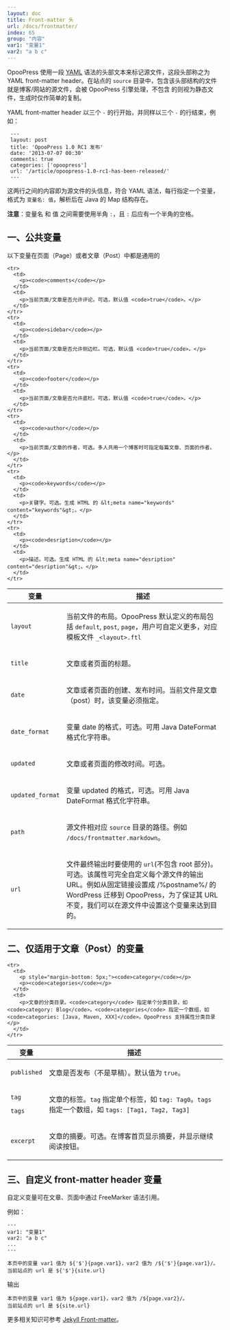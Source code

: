 ```yaml
---
layout: doc
title: Front-matter 头
url: /docs/frontmatter/
index: 65
group: "内容"
var1: "变量1"
var2: "a b c"
---
```


OpooPress 使用一段 [YAML](http://yaml.org/) 语法的头部文本来标记源文件，这段头部称之为 YAML front-matter header。在站点的 `source` 目录中，包含该头部结构的文件就是博客/网站的源文件，会被 OpooPress 引擎处理，不包含 的则视为静态文件，生成时仅作简单的复制。

YAML front-matter header 以三个 `-` 的行开始，并同样以三个 `-` 的行结束，例如：

```
 ---
 layout: post
 title: 'OpooPress 1.0 RC1 发布'
 date: '2013-07-07 00:30'
 comments: true
 categories: ['opoopress']
 url: '/article/opoopress-1.0-rc1-has-been-released/'
 ---
```

这两行之间的内容即为源文件的头信息，符合 YAML 语法，每行指定一个变量，格式为 `变量名: 值`，解析后在 Java 的 Map 结构存在。

**注意**：变量名 和 值 之间需要使用半角 `:`，且 `:` 后应有一个半角的空格。

## 一、公共变量

以下变量在页面（Page）或者文章（Post）中都是通用的

<table>
  <thead>
    <tr>
      <th>变量</th>
      <th>描述</th>
    </tr>
  </thead>
  <tbody>
    <tr>
      <td>
        <p><code>layout</code></p>
      </td>
      <td>
        <p>当前文件的布局。OpooPress 默认定义的布局包括 <code>default</code>, <code>post</code>, <code>page</code>，用户可自定义更多，对应模板文件 <code>_&lt;layout&gt;.ftl</code></p>
      </td>
    </tr>
    <tr>
      <td>
        <p><code>title</code></p>
      </td>
      <td>
        <p>文章或者页面的标题。</p>
      </td>
    </tr>
    <tr>
      <td>
        <p><code>date</code></p>
      </td>
      <td>
        <p>文章或者页面的创建、发布时间。当前文件是文章（post）时，该变量必须指定。</p>
      </td>
    </tr>
     <tr>
      <td>
        <p><code>date_format</code></p>
      </td>
      <td>
        <p>变量 date 的格式，可选。可用 Java DateFormat 格式化字符串。</p>
      </td>
    </tr>
    <tr>
      <td>
        <p><code>updated</code></p>
      </td>
      <td>
        <p>文章或者页面的修改时间。可选。</p>
      </td>
    </tr>
     <tr>
      <td>
        <p><code>updated_format</code></p>
      </td>
      <td>
        <p>变量 updated 的格式，可选。可用 Java DateFormat 格式化字符串。</p>
      </td>
    </tr>
   <tr>
      <td>
        <p><code>path</code></p>
      </td>
      <td>
        <p>源文件相对应 <code>source</code> 目录的路径。例如 <code>/docs/frontmatter.markdown</code>。</p>
      </td>
    </tr>
   <tr>
      <td>
        <p><code>url</code></p>
      </td>
      <td>
        <p>文件最终输出时要使用的 <code>url</code>(不包含 root 部分)。可选。该属性可完全自定义每个源文件的输出 URL。例如从固定链接设置成 /%postname%/ 的 WordPress 迁移到 OpooPress，为了保证其 URL 不变，我们可以在源文件中设置这个变量来达到目的。</p>
      </td>
    </tr>

    <tr>
      <td>
        <p><code>comments</code></p>
      </td>
      <td>
        <p>当前页面/文章是否允许评论。可选，默认值 <code>true</code>。</p>
      </td>
    </tr>
    <tr>
      <td>
        <p><code>sidebar</code></p>
      </td>
      <td>
        <p>当前页面/文章是否允许侧边栏。可选，默认值 <code>true</code>。</p>
      </td>
    </tr>
    <tr>
      <td>
        <p><code>footer</code></p>
      </td>
      <td>
        <p>当前页面/文章是否允许底栏。可选，默认值 <code>true</code>。</p>
      </td>
    </tr>
    <tr>
      <td>
        <p><code>author</code></p>
      </td>
      <td>
        <p>当前页面/文章的作者，可选。多人共用一个博客时可指定每篇文章、页面的作者。</p>
      </td>
    </tr>
    <tr>
      <td>
        <p><code>keywords</code></p>
      </td>
      <td>
        <p>关键字。可选。生成 HTML 的 &lt;meta name="keywords" content="keywords"&gt;。</p>
      </td>
    </tr>
    <tr>
      <td>
        <p><code>desription</code></p>
      </td>
      <td>
        <p>描述。可选。生成 HTML 的 &lt;meta name="desription" content="desription"&gt;。</p>
      </td>
    </tr>
  </tbody>
</table>


## 二、仅适用于文章（Post）的变量


<table>
  <thead>
    <tr>
      <th>变量</th>
      <th>描述</th>
    </tr>
  </thead>
  <tbody>
    <tr>
      <td>
        <p><code>published</code></p>
      </td>
      <td>
        <p>文章是否发布（不是草稿）。默认值为 <code>true</code>。</p>
      </td>
    </tr>

    <tr>
      <td>
        <p style="margin-bottom: 5px;"><code>category</code></p>
        <p><code>categories</code></p>
      </td>
      <td>
        <p>文章的分类目录。<code>category</code> 指定单个分类目录，如 <code>category: Blog</code>。<code>categories</code> 指定一个数组，如 <code>categories: [Java, Maven, XXX]</code>。OpooPress 支持属性分类目录</p>
      </td>
    </tr>
 <tr>
      <td>
        <p style="margin-bottom: 5px;"><code>tag</code></p>
        <p><code>tags</code></p>
      </td>
      <td>
        <p>文章的标签。<code>tag</code> 指定单个标签，如 <code>tag: Tag0</code>。<code>tags</code> 指定一个数组，如 <code>tags: [Tag1, Tag2, Tag3]</code></p>
      </td>
    </tr>
      <tr>
      <td>
        <p><code>excerpt</code></p>
      </td>
      <td>
        <p>文章的摘要。可选。在博客首页显示摘要，并显示继续阅读按钮。</p>
      </td>
    </tr>

  </tbody>
</table>

## 三、自定义 front-matter header 变量

自定义变量可在文章、页面中通过 FreeMarker 语法引用。

例如：

```
--- 
var1: "变量1"
var2: "a b c"
...
--- 

本页中的变量 var1 值为 ${'$'}{page.var1}，var2 值为 /${'$'}{page.var1}/。
当前站点的 url 是 ${'$'}{site.url}

```

输出
```
本页中的变量 var1 值为 ${page.var1}，var2 值为 /${page.var2}/。
当前站点的 url 是 ${site.url}
```


更多相关知识可参考 [Jekyll Front-matter](http://jekyllrb.com/docs/frontmatter/)。
